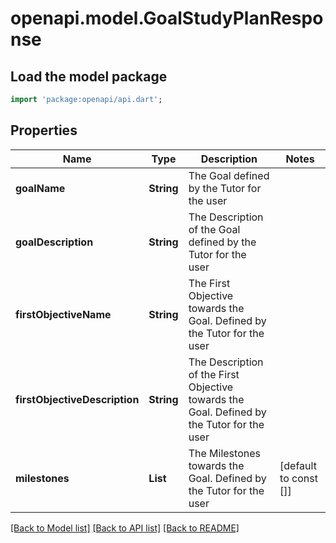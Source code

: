 # openapi.model.GoalStudyPlanResponse

## Load the model package
```dart
import 'package:openapi/api.dart';
```

## Properties
Name | Type | Description | Notes
------------ | ------------- | ------------- | -------------
**goalName** | **String** | The Goal defined by the Tutor for the user | 
**goalDescription** | **String** | The Description of the Goal defined by the Tutor for the user | 
**firstObjectiveName** | **String** | The First Objective towards the Goal. Defined by the Tutor for the user | 
**firstObjectiveDescription** | **String** | The Description of the First Objective towards the Goal. Defined by the Tutor for the user | 
**milestones** | **List<String>** | The Milestones towards the Goal. Defined by the Tutor for the user | [default to const []]

[[Back to Model list]](../README.md#documentation-for-models) [[Back to API list]](../README.md#documentation-for-api-endpoints) [[Back to README]](../README.md)


